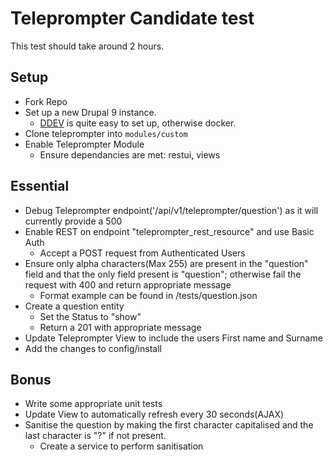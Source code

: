 # Teleprompter Candidate test
This test should take around 2 hours. 

## Setup
- Fork Repo
- Set up a new Drupal 9 instance.
  - [DDEV](https://ddev.readthedocs.io/en/latest/users/cli-usage/#drupal-8-quickstart) is quite easy to set up, otherwise docker.
- Clone teleprompter into `modules/custom`
- Enable Teleprompter Module
  - Ensure dependancies are met: restui, views
## Essential
- Debug Teleprompter endpoint('/api/v1/teleprompter/question') as it will currently provide a 500
 - Enable REST on endpoint "teleprompter_rest_resource" and use Basic Auth
   - Accept a POST request from Authenticated Users
 - Ensure only alpha characters(Max 255) are present in the "question" field and that the only field present is "question"; otherwise fail the request with 400 and return appropriate message
    - Format example can be found in /tests/question.json
 - Create a question entity
   - Set the Status to "show"
   - Return a 201 with appropriate message
- Update Teleprompter View to include the users First name and Surname
 - Add the changes to config/install

## Bonus
- Write some appropriate unit tests
- Update View to automatically refresh every 30 seconds(AJAX)
- Sanitise the question by making the first character capitalised and the last character is "?" if not present. 
  - Create a service to perform sanitisation